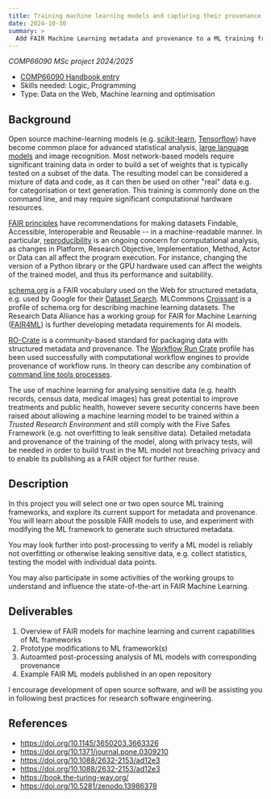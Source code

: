 ```yaml
---
title: Training machine learning models and capturing their provenance
date: 2024-10-30
summary: > 
  Add FAIR Machine Learning metadata and provenance to a ML training framework.
---
```


_COMP66090 MSc project 2024/2025_

* [COMP66090 Handbook entry](https://studentnet.cs.manchester.ac.uk/pgt/2023/COMP66090/project/projectbookdetails.php?projectid=56802)
* Skills needed: Logic, Programming
* Type: Data on the Web, Machine learning and optimisation

## Background

Open source machine-learning models (e.g. [scikit-learn](https://scikit-learn.org/), [Tensorflow](https://www.tensorflow.org/)) have become common place for advanced statistical analysis, [large language models](https://github.com/eugeneyan/open-llms) and image recognition. Most network-based models require significant training data in order to build a set of weights that is typically tested on a subset of the data. The resulting model can be considered a mixture of data and code, as it can then be used on other "real" data e.g. for categorisation or text generation. This training is commonly done on the command line, and may require significant computational hardware resources.

[FAIR principles](https://book.the-turing-way.org/reproducible-research/rdm/rdm-fair.html) have recommendations for making datasets Findable, Accessible, Interoperable and Reusable -- in a machine-readable manner. In particular, [reproducibility](https://book.the-turing-way.org/reproducible-research/renv) is an ongoing concern for computational analysis, as changes in Platform, Research Objective, Implementation, Method, Actor or Data can all affect the program execution. For instance, changing the version of a Python library or the GPU hardware used can affect the weights of the trained model, and thus its performance and suitability.

[schema.org](https://schema.org/) is a FAIR vocabulary used on the Web for structured metadata, e.g. used by Google for their [Dataset Search](https://datasetsearch.research.google.com/). MLCommons [Croissant](https://mlcommons.org/working-groups/data/croissant/) is a profile of schema.org for describing machine learning datasets. The Research Data Aliiance has a working group for FAIR for Machine Learning ([FAIR4ML](https://archive.rd-alliance.org/groups/fair-machine-learning-fair4ml-ig)) is further developing metadata requirements for AI models.

[RO-Crate](https://www.researchobject.org/ro-crate/) is a community-based standard for packaging data with structured metadata and provenance. The [Workflow Run Crate](https://www.researchobject.org/workflow-run-crate/) profile has been used successfully with computational workflow engines to provide provenance of workflow runs. In theory can describe any combination of [command line tools processes](https://www.researchobject.org/workflow-run-crate/profiles/process_run_crate/).

The use of machine learning for analysing sensitive data (e.g. health records, census data, medical images) has great potential to improve treatments and public health, however severe security concerns have been raised about allowing a machine learning model to be trained within a *Trusted Research Environment* and still comply with the Five Safes Framework (e.g. not overfitting to leak sensitive data)*.* Detailed metadata and provenance of the training of the model, along with privacy tests, will be needed in order to build trust in the ML model not breaching privacy and to enable its publishing as a FAIR object for further reuse.

## Description

In this project you will select one or two open source ML training frameworks, and explore its current support for metadata and provenance. You will learn about the possible FAIR models to use, and experiment with modifying the ML framework to generate such structured metadata.

You may look further into post-processing to verify a ML model is reliably not overfitting or otherwise leaking sensitive data, e.g. collect statistics, testing the model with individual data points.

You may also participate in some activities of the working groups to understand and influence the state-of-the-art in FAIR Machine Learning.

## Deliverables

1. Overview of FAIR models for machine learning and current capabilities of ML frameworks  
2. Prototype modifications to ML framework(s)  
3. Autoamted post-processing analysis of ML models with corresponding provenance  
4. Example FAIR ML models published in an open repository

I encourage development of open source software, and will be assisting you in following best practices for research software engineering.

## References

* <https://doi.org/10.1145/3650203.3663326>
* <https://doi.org/10.1371/journal.pone.0309210>
* <https://doi.org/10.1088/2632-2153/ad12e3>
* <https://doi.org/10.1088/2632-2153/ad12e3>
* <https://book.the-turing-way.org/>
* <https://doi.org/10.5281/zenodo.13986378>
